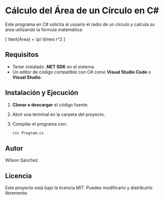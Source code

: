 # Cálculo del Área de un Círculo en C#

Este programa en C# solicita al usuario el radio de un círculo y calcula su área utilizando la fórmula matemática:

\[
\text{Área} = \pi \times r^2
\]

## Requisitos

- Tener instalado **.NET SDK** en el sistema.
- Un editor de código compatible con C# como **Visual Studio Code** o **Visual Studio**.

## Instalación y Ejecución

1. **Clonar o descargar** el código fuente.
2. Abrir una terminal en la carpeta del proyecto.
3. Compilar el programa con:

   ```sh
   csc Program.cs


## Autor
Wilson Sánchez

## Licencia
Este proyecto está bajo la licencia MIT. Puedes modificarlo y distribuirlo libremente.

